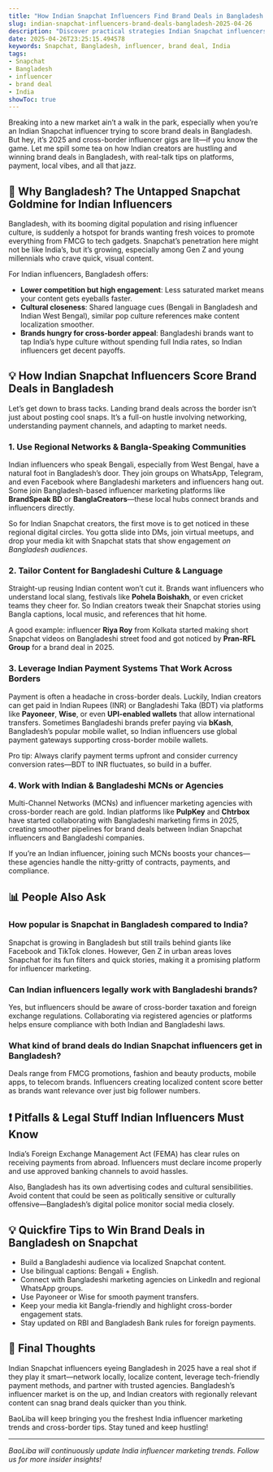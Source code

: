 ```yaml
---
title: "How Indian Snapchat Influencers Find Brand Deals in Bangladesh in 2025"
slug: indian-snapchat-influencers-brand-deals-bangladesh-2025-04-26
description: "Discover practical strategies Indian Snapchat influencers use to land brand deals in Bangladesh. Insights on social platforms, payment methods, local culture, and 2025 trends for Indian creators looking to expand into Bangladesh’s market."
date: 2025-04-26T23:25:15.494578
keywords: Snapchat, Bangladesh, influencer, brand deal, India
tags:
- Snapchat
- Bangladesh
- influencer
- brand deal
- India
showToc: true
---
```


Breaking into a new market ain’t a walk in the park, especially when you’re an Indian Snapchat influencer trying to score brand deals in Bangladesh. But hey, it’s 2025 and cross-border influencer gigs are lit—if you know the game. Let me spill some tea on how Indian creators are hustling and winning brand deals in Bangladesh, with real-talk tips on platforms, payment, local vibes, and all that jazz.

## 📢 Why Bangladesh? The Untapped Snapchat Goldmine for Indian Influencers

Bangladesh, with its booming digital population and rising influencer culture, is suddenly a hotspot for brands wanting fresh voices to promote everything from FMCG to tech gadgets. Snapchat’s penetration here might not be like India’s, but it’s growing, especially among Gen Z and young millennials who crave quick, visual content.

For Indian influencers, Bangladesh offers:

- **Lower competition but high engagement**: Less saturated market means your content gets eyeballs faster.  
- **Cultural closeness**: Shared language cues (Bengali in Bangladesh and Indian West Bengal), similar pop culture references make content localization smoother.  
- **Brands hungry for cross-border appeal**: Bangladeshi brands want to tap India’s hype culture without spending full India rates, so Indian influencers get decent payoffs.

## 💡 How Indian Snapchat Influencers Score Brand Deals in Bangladesh

Let’s get down to brass tacks. Landing brand deals across the border isn’t just about posting cool snaps. It’s a full-on hustle involving networking, understanding payment channels, and adapting to market needs.

### 1. Use Regional Networks & Bangla-Speaking Communities

Indian influencers who speak Bengali, especially from West Bengal, have a natural foot in Bangladesh’s door. They join groups on WhatsApp, Telegram, and even Facebook where Bangladeshi marketers and influencers hang out. Some join Bangladesh-based influencer marketing platforms like **BrandSpeak BD** or **BanglaCreators**—these local hubs connect brands and influencers directly.

So for Indian Snapchat creators, the first move is to get noticed in these regional digital circles. You gotta slide into DMs, join virtual meetups, and drop your media kit with Snapchat stats that show engagement *on Bangladesh audiences*.

### 2. Tailor Content for Bangladeshi Culture & Language

Straight-up reusing Indian content won’t cut it. Brands want influencers who understand local slang, festivals like **Pohela Boishakh**, or even cricket teams they cheer for. So Indian creators tweak their Snapchat stories using Bangla captions, local music, and references that hit home. 

A good example: influencer **Riya Roy** from Kolkata started making short Snapchat videos on Bangladeshi street food and got noticed by **Pran-RFL Group** for a brand deal in 2025.

### 3. Leverage Indian Payment Systems That Work Across Borders

Payment is often a headache in cross-border deals. Luckily, Indian creators can get paid in Indian Rupees (INR) or Bangladeshi Taka (BDT) via platforms like **Payoneer**, **Wise**, or even **UPI-enabled wallets** that allow international transfers. Sometimes Bangladeshi brands prefer paying via **bKash**, Bangladesh’s popular mobile wallet, so Indian influencers use global payment gateways supporting cross-border mobile wallets.

Pro tip: Always clarify payment terms upfront and consider currency conversion rates—BDT to INR fluctuates, so build in a buffer.

### 4. Work with Indian & Bangladeshi MCNs or Agencies

Multi-Channel Networks (MCNs) and influencer marketing agencies with cross-border reach are gold. Indian platforms like **PulpKey** and **Chtrbox** have started collaborating with Bangladeshi marketing firms in 2025, creating smoother pipelines for brand deals between Indian Snapchat influencers and Bangladeshi companies.

If you’re an Indian influencer, joining such MCNs boosts your chances—these agencies handle the nitty-gritty of contracts, payments, and compliance.

## 📊 People Also Ask

### How popular is Snapchat in Bangladesh compared to India?

Snapchat is growing in Bangladesh but still trails behind giants like Facebook and TikTok clones. However, Gen Z in urban areas loves Snapchat for its fun filters and quick stories, making it a promising platform for influencer marketing.

### Can Indian influencers legally work with Bangladeshi brands?

Yes, but influencers should be aware of cross-border taxation and foreign exchange regulations. Collaborating via registered agencies or platforms helps ensure compliance with both Indian and Bangladeshi laws.

### What kind of brand deals do Indian Snapchat influencers get in Bangladesh?

Deals range from FMCG promotions, fashion and beauty products, mobile apps, to telecom brands. Influencers creating localized content score better as brands want relevance over just big follower numbers.

## ❗ Pitfalls & Legal Stuff Indian Influencers Must Know

India’s Foreign Exchange Management Act (FEMA) has clear rules on receiving payments from abroad. Influencers must declare income properly and use approved banking channels to avoid hassles.

Also, Bangladesh has its own advertising codes and cultural sensibilities. Avoid content that could be seen as politically sensitive or culturally offensive—Bangladesh’s digital police monitor social media closely.

## 💡 Quickfire Tips to Win Brand Deals in Bangladesh on Snapchat

- Build a Bangladeshi audience via localized Snapchat content.  
- Use bilingual captions: Bengali + English.  
- Connect with Bangladeshi marketing agencies on LinkedIn and regional WhatsApp groups.  
- Use Payoneer or Wise for smooth payment transfers.  
- Keep your media kit Bangla-friendly and highlight cross-border engagement stats.  
- Stay updated on RBI and Bangladesh Bank rules for foreign payments.  

## 📢 Final Thoughts

Indian Snapchat influencers eyeing Bangladesh in 2025 have a real shot if they play it smart—network locally, localize content, leverage tech-friendly payment methods, and partner with trusted agencies. Bangladesh’s influencer market is on the up, and Indian creators with regionally relevant content can snag brand deals quicker than you think.

BaoLiba will keep bringing you the freshest India influencer marketing trends and cross-border tips. Stay tuned and keep hustling!

---

*BaoLiba will continuously update India influencer marketing trends. Follow us for more insider insights!*